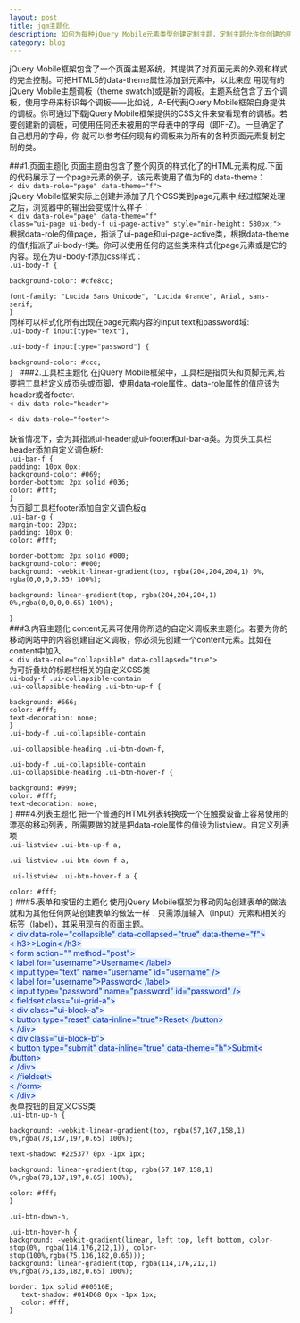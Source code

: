 ```yaml
---
layout: post
title: jqm主题化
description: 如何为每种jQuery Mobile元素类型创建定制主题，定制主题允许你创建的网站的移动版本，其与网站的桌面版本遵循同样的品牌概念。
category: blog
---
```

<p>jQuery Mobile框架包含了一个页面主题系统，其提供了对页面元素的外观和样式的完全控制。可把HTML5的data-theme属性添加到元素中，以此来应 用现有的jQuery Mobile主题调板（theme swatch)或是新的调板。主题系统包含了五个调板，使用字母来标识每个调板——比如说，A-E代表jQuery Mobile框架自身提供的调板。你可通过下载jQuery Mobile框架提供的CSS文件来查看现有的调板。若要创建新的调板，可使用任何还未被用的字母表中的字母（即F-Z）。一旦确定了自己想用的字母，你 就可以参考任何现有的调板来为所有的各种页面元素复制定制的类。</p>
###1.页面主题化
页面主题由包含了整个网页的样式化了的HTML元素构成.下面的代码展示了一个page元素的例子，该元素使用了值为F的 data-theme：<br/>
<code>< div data-role="page" data-theme="f"></code> <br />
jQuery Mobile框架实际上创建并添加了几个CSS类到page元素中,经过框架处理之后，浏览器中的输出会变成什么样子：<br/>
<code>< div data-role="page" data-theme="f" 
class="ui-page ui-body-f ui-page-active" style="min-height: 580px;"></code><br/>
根据data-role的值page，指派了ui-page和ui-page-active类，根据data-theme的值f,指派了ui-body-f类。你可以使用任何的这些类来样式化page元素或是它的内容。现在为ui-body-f添加css样式：<br />
<code>.ui-body-f {<br />
background-color: #cfe8cc;<br />
font-family: "Lucida Sans Unicode", "Lucida Grande", Arial, sans-serif;
} </code><br />
同样可以样式化所有出现在page元素内容的input text和password域:<br />
<code>.ui-body-f input[type="text"], <br />
.ui-body-f input[type="password"] {<br />
background-color: #ccc;
} </code>
###2.工具栏主题化
在jQuery Mobile框架中，工具栏是指页头和页脚元素,若要把工具栏定义成页头或页脚，使用data-role属性。data-role属性的值应该为 header或者footer.<br />
<code>< div data-role="header"><br/>
< div data-role="footer">
</code><Br/>
缺省情况下，会为其指派ui-header或ui-footer和ui-bar-a类。为页头工具栏header添加自定义调色板f:<br />
<code>.ui-bar-f {
padding: 10px 0px;
background-color: #069;
border-bottom: 2px solid #036;
color: #fff;
}</code><br />
为页脚工具栏footer添加自定义调色板g<br />
<code>.ui-bar-g {
margin-top: 20px;
padding: 10px 0;
color: #fff;<br />
border-bottom: 2px solid #000;
background-color: #000;
background: -webkit-linear-gradient(top, rgba(204,204,204,1) 0%,
rgba(0,0,0,0.65) 100%); <br />
background: linear-gradient(top, rgba(204,204,204,1) 0%,rgba(0,0,0,0.65) 100%); <br />
}</code><br />
###3.内容主题化
content元素可使用你所选的自定义调板来主题化。若要为你的移动网站中的内容创建自定义调板，你必须先创建一个content元素。比如在content中加入<br />
<code>< div data-role="collapsible" data-collapsed="true"></code> <Br/>
为可折叠块的标题栏相关的自定义CSS类<br />
<code>ui-body-f .ui-collapsible-contain 
.ui-collapsible-heading .ui-btn-up-f {<br />
background: #666;
color: #fff;
text-decoration: none;
}
.ui-body-f .ui-collapsible-contain <br />
.ui-collapsible-heading .ui-btn-down-f, <br />
.ui-body-f .ui-collapsible-contain 
.ui-collapsible-heading .ui-btn-hover-f { <br />
background: #999;
color: #fff;
text-decoration: none;
}</code>
###4.列表主题化
把一个普通的HTML列表转换成一个在触摸设备上容易使用的漂亮的移动列表，所需要做的就是把data-role属性的值设为listview。自定义列表项<br />
<code>.ui-listview .ui-btn-up-f a, <br />
.ui-listview .ui-btn-down-f a, <br />
.ui-listview .ui-btn-hover-f a {<br />
color: #fff;
}</code>
###5.表单和按钮的主题化
使用jQuery Mobile框架为移动网站创建表单的做法就和为其他任何网站创建表单的做法一样：只需添加输入（input）元素和相关的标签（label），其采用现有的页面主题。<br>
<span style="color:#0021b0;background-color:#e2f0fe;">&lt; div data-role="collapsible" data-collapsed="true" data-theme="f"&gt;</span><br />  <span style="color:#0021b0;background-color:#e2f0fe;">  &lt; h3&gt;&gt;Login&lt; /h3&gt;</span><br />  <span style="color:#0021b0;background-color:#e2f0fe;">  &lt; form action="" method="post"&gt;</span><br />  <span style="color:#0021b0;background-color:#e2f0fe;">    &lt; label for="username"&gt;Username&lt; /label&gt;</span><br />  <span style="color:#0021b0;background-color:#e2f0fe;">    &lt; input type="text" name="username" id="username" /&gt;</span><br />  <span style="color:#0021b0;background-color:#e2f0fe;">    &lt; label for="username"&gt;Password&lt; /label&gt;</span><br />  <span style="color:#0021b0;background-color:#e2f0fe;">    &lt; input type="password" name="password" id="password" /&gt;</span><br />  <span style="color:#0021b0;background-color:#e2f0fe;">    &lt; fieldset class="ui-grid-a"&gt;</span><br />  <span style="color:#0021b0;background-color:#e2f0fe;">      &lt; div class="ui-block-a"&gt;</span><br />  <span style="color:#0021b0;background-color:#e2f0fe;">        &lt; button type="reset" data-inline="true"&gt;Reset&lt; /button&gt;</span><br />  <span style="color:#0021b0;background-color:#e2f0fe;">      &lt; /div&gt;</span><br />  <span style="color:#0021b0;background-color:#e2f0fe;">      &lt; div class="ui-block-b"&gt;</span><br />  <span style="color:#0021b0;background-color:#e2f0fe;">        &lt; button type="submit" data-inline="true" data-theme="h"&gt;Submit&lt; /button&gt;</span><br />  <span style="color:#0021b0;background-color:#e2f0fe;">      &lt; /div&gt;</span><br />  <span style="color:#0021b0;background-color:#e2f0fe;">    &lt; /fieldset&gt;</span><br />  <span style="color:#0021b0;background-color:#e2f0fe;">  &lt; /form&gt;</span><br />  <span style="color:#0021b0;background-color:#e2f0fe;">&lt; /div&gt;</span><br />
表单按钮的自定义CSS类<br/>
<code>.ui-btn-up-h {<br/>
background: -webkit-linear-gradient(top, rgba(57,107,158,1) 0%,rgba(78,137,197,0.65) 100%); <br/>
text-shadow: #225377 0px -1px 1px;<br/>
background: linear-gradient(top, rgba(57,107,158,1) 0%,rgba(78,137,197,0.65) 100%); <br/>
color: #fff;
}<br/>
.ui-btn-down-h, <br/>
.ui-btn-hover-h {	<br/>background: -webkit-gradient(linear, left top, left bottom, color-stop(0%,	rgba(114,176,212,1)), color-stop(100%,rgba(75,136,182,0.65))); 	<br/>background: linear-gradient(top, rgba(114,176,212,1) 0%,rgba(75,136,182,0.65) 100%); <br/>
border: 1px solid #00516E;	<br/>	text-shadow: #014D68 0px -1px 1px;	<br/>	color: #fff;
}<br/>
</code><br/>
